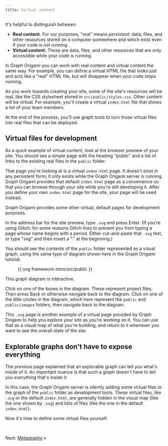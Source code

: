 ```yaml
---
title: Virtual content
---
```


It's helpful to distinguish between:

- **Real content.** For our purposes, "real" means _persistent_: data, files, and other resources stored on a computer somewhere and which exist even if your code is not running.
- **Virtual content.** These are data, files, and other resources that are only accessible while your code is running.

In Graph Origami you can work with real content and virtual content the same way. For example, you can define a virtual HTML file that looks just and acts like a "real" HTML file, but will disappear when your code stops running.

As you work towards creating your site, some of the site's resources will be real, like the CSS stylesheet stored in `src/public/styles.css`. Other content will be virtual. For example, you'll create a virtual `index.html` file that shows a list of your team members.

At the end of the process, you'll use graph tools to turn those virtual files into real files that can be deployed.

## Virtual files for development

As a quick example of virtual content, look at the browser preview of your site. You should see a simple page with the heading "public" and a list of links to the existing real files in the `public` folder.

That page you're looking at is a virtual `index.html` page. It doesn't exist in any persistent form; it only exists while the Graph Origami server is running. Graph Origami provides that default `index.html` page as a convenience so that you can browse through your site while you're still developing it. After you define your own `index.html` page for the site, your page will be used instead.

Graph Origami provides some other virtual, default pages for development purposes.

<span class="tutorialStep"></span> In the address bar for the site preview, type `.svg` and press Enter. (If you're using Glitch: for some reasons Glitch tries to prevent you from typing a page whose name begins with a period. Either cut-and-paste that `.svg` text, or type "svg" and then insert a "." at the beginning.)

You should see the contents of the `public` folder represented as a visual graph, using the same type of diagram shown here in the Graph Origami tutorial.

<figure>
{{ svg framework-intro/src/public }}
</figure>

This graph diagram is interactive.

<span class="tutorialStep"></span> Click on one of the boxes in the diagram. These represent project files. Then press Back or otherwise navigate back to the diagram. Click on one of the little circles in the diagram, which here represent the `public` and `public/images` folders, then navigate back to the diagram.

This `.svg` page is another example of a virtual page provided by Graph Origami to help you explore your site as you're working on it. You can use that as a visual map of what you're building, and return to it whenever you want to see the overall state of the site.

## Explorable graphs don't have to expose everything

The previous page explained that an explorable graph can tell you what's inside of it. An important nuance is that such a graph doesn't have to tell you _everything_ that's inside it.

In this case, the Graph Origami server is silently adding some virtual files to the graph of the `public` folder as development tools. These virtual files, like `.svg` or the default `index.html`, are generally hidden in the visual map (like the one shown by `.svg`) and lists of files (like the one in the default `index.html`).

Now it's time to define some virtual files yourself.

&nbsp;

Next: [Metagraphs](intro3.html) »
